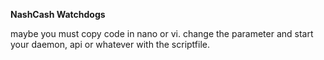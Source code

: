 **NashCash Watchdogs**

maybe you must copy code in nano or vi. change the parameter and start your daemon, api or whatever with the scriptfile. 
